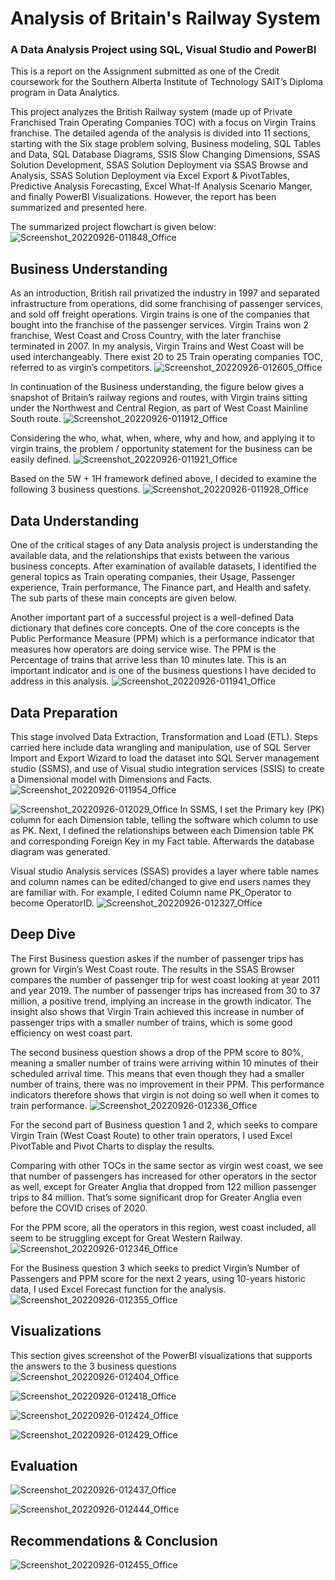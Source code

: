 # Analysis of Britain's Railway System
### A Data Analysis Project using SQL, Visual Studio and PowerBI 
This is a report on the Assignment submitted as one of the Credit coursework for the Southern Alberta Institute of Technology SAIT’s Diploma program in Data Analytics. 

This project analyzes the British Railway system (made up of Private Franchised Train Operating Companies TOC) with a focus on Virgin Trains franchise. The detailed agenda of the analysis is divided into 11 sections, starting with the Six stage problem solving, Business modeling, SQL Tables and Data, SQL Database Diagrams, SSIS Slow Changing Dimensions, SSAS Solution Development, SSAS Solution Deployment via SSAS Browse and Analysis, SSAS Solution Deployment via Excel Export & PivotTables, Predictive Analysis Forecasting, Excel What-If Analysis Scenario Manger, and finally PowerBI Visualizations. However, the report has been summarized and presented here.

The summarized project flowchart is given below:
![Screenshot_20220926-011848_Office](https://user-images.githubusercontent.com/114383545/192220436-9bac0b47-8553-48e8-b11c-b64f6725ecdf.jpg)

## Business Understanding
As an introduction, British rail privatized the industry in 1997 and separated infrastructure from operations, did some franchising of passenger services, and sold off freight operations. Virgin trains is one of the companies that bought into the franchise of the passenger services. Virgin Trains won 2 franchise, West Coast and Cross Country, with the later franchise terminated in 2007. In my analysis, Virgin Trains and West Coast will be used interchangeably.
There exist 20 to 25 Train operating companies TOC, referred to as virgin’s competitors. 
![Screenshot_20220926-012605_Office](https://user-images.githubusercontent.com/114383545/192222080-7cea8ff9-157d-46d9-a15e-3dd98a3fdfea.jpg)

In continuation of the Business understanding, the figure below gives a snapshot of Britain’s railway regions and routes, with Virgin trains sitting under the Northwest and Central Region, as part of West Coast Mainline South route.
![Screenshot_20220926-011912_Office](https://user-images.githubusercontent.com/114383545/192222374-c6d540c4-9bf2-41b7-ae39-88f47426cd3a.jpg) 

Considering the who, what, when, where, why and how, and applying it to virgin trains, the problem / opportunity statement for the business can be easily defined.
![Screenshot_20220926-011921_Office](https://user-images.githubusercontent.com/114383545/192222651-ec19a985-5c74-4f9b-8b03-c0022cc66eda.jpg)

Based on the 5W + 1H framework defined above, I decided to examine the following 3 business questions.
![Screenshot_20220926-011928_Office](https://user-images.githubusercontent.com/114383545/192222871-972b5639-8ffd-4bda-8aa4-789bba2bffc1.jpg) 

## Data Understanding
One of the critical stages of any Data analysis project is understanding the available data, and the relationships that exists between the various business concepts. After examination of available datasets, I identified the general topics as Train operating companies, their Usage, Passenger experience, Train performance, The Finance part, and Health and safety.  The sub parts of these main concepts are given below.

Another important part of a successful project is a well-defined Data dictionary that defines core concepts. One of the core concepts is the Public Performance Measure (PPM) which is a performance indicator that measures how operators are doing service wise. The PPM is the Percentage of trains that arrive less than 10 minutes late. This is an important indicator and is one of the business questions I have decided to address in this analysis.
![Screenshot_20220926-011941_Office](https://user-images.githubusercontent.com/114383545/192223037-8916be81-5143-4c82-9b76-a22c3e858cc4.jpg) 

## Data Preparation
This stage involved Data Extraction, Transformation and Load (ETL). Steps carried here include data wrangling and manipulation, use of SQL Server Import and Export Wizard to load the dataset into SQL Server management studio (SSMS), and use of Visual studio integration services (SSIS) to create a Dimensional model with Dimensions and Facts.
![Screenshot_20220926-011954_Office](https://user-images.githubusercontent.com/114383545/192223152-b61057dc-ebc2-4865-8306-5d4682fe63f0.jpg) 

![Screenshot_20220926-012029_Office](https://user-images.githubusercontent.com/114383545/192223313-ffe3e8fa-701b-4697-9597-b33f4d11e4bf.jpg) 
In SSMS, I set the Primary key (PK) column for each Dimension table, telling the software which column to use as PK. Next, I defined the relationships between each Dimension table PK and corresponding Foreign Key in my Fact table. Afterwards the database diagram was generated.

Visual studio Analysis services (SSAS) provides a layer where table names and column names can be edited/changed to give end users names they are familiar with. For example, I edited Column name PK_Operator to become OperatorID.
![Screenshot_20220926-012327_Office](https://user-images.githubusercontent.com/114383545/192223417-f6149acc-0f2a-4d38-b7d9-32d9abb6d655.jpg) 

## Deep Dive
The First Business question askes if the number of passenger trips has grown for Virgin’s West Coast route. The results in the SSAS Browser compares the number of passenger trip for west coast looking at year 2011 and year 2019.
The number of passenger trips has increased from 30 to 37 million, a positive trend, implying an increase in the growth indicator. The insight also shows that Virgin Train achieved this increase in number of passenger trips with a smaller number of trains, which is some good efficiency on west coast part.

The second business question shows a drop of the PPM score to 80%, meaning a smaller number of trains were arriving within 10 minutes of their scheduled arrival time. This means that even though they had a smaller number of trains, there was no improvement in their PPM. This performance indicators therefore shows that virgin is not doing so well when it comes to train performance.
![Screenshot_20220926-012336_Office](https://user-images.githubusercontent.com/114383545/192223578-ea4dbecd-0b0f-4388-93ca-d924c7c8c5ca.jpg) 

For the second part of Business question 1 and 2, which seeks to compare Virgin Train (West Coast Route) to other train operators, I used Excel PivotTable and Pivot Charts to display the results.

Comparing with other TOCs in the same sector as virgin west coast, we see that number of passengers has increased for other operators in the sector as well, except for Greater Anglia that dropped from 122 million passenger trips to 84 million. That’s some significant drop for Greater Anglia even before the COVID crises of 2020.

For the PPM score, all the operators in this region, west coast included, all seem to be struggling except for Great Western Railway.
![Screenshot_20220926-012346_Office](https://user-images.githubusercontent.com/114383545/192223767-bbf235c4-6bca-4e8f-a0ba-5645fd65f31a.jpg)

For the Business question 3 which seeks to predict Virgin’s Number of Passengers and PPM score for the next 2 years, using 10-years historic data, I used Excel Forecast function for the analysis.
![Screenshot_20220926-012355_Office](https://user-images.githubusercontent.com/114383545/192223995-5ca40963-a527-4885-8033-7b29d414b190.jpg) 

## Visualizations
This section gives screenshot of the PowerBI visualizations that supports the answers to the 3 business questions
![Screenshot_20220926-012404_Office](https://user-images.githubusercontent.com/114383545/192224130-4fca95fd-4b4e-4aff-802a-85f18e0c3b8b.jpg) 

![Screenshot_20220926-012418_Office](https://user-images.githubusercontent.com/114383545/192224275-4f15ac42-d277-4706-bcb5-ed132c59d516.jpg) 

![Screenshot_20220926-012424_Office](https://user-images.githubusercontent.com/114383545/192224369-494b6350-098e-4249-ad5d-b091b57a4adb.jpg) 

![Screenshot_20220926-012429_Office](https://user-images.githubusercontent.com/114383545/192224449-dc79c50c-5e7e-47ab-8a15-0275ffaeabe0.jpg) 

## Evaluation
![Screenshot_20220926-012437_Office](https://user-images.githubusercontent.com/114383545/192224559-a841b656-c497-4ca2-bf10-55f3a35b3903.jpg) 

![Screenshot_20220926-012444_Office](https://user-images.githubusercontent.com/114383545/192224630-5c3b2bba-145a-4ec9-9b97-28571660ba4e.jpg) 

## Recommendations & Conclusion
![Screenshot_20220926-012455_Office](https://user-images.githubusercontent.com/114383545/192224837-1b2ea799-791c-40eb-8bf9-6a85a9983218.jpg)
